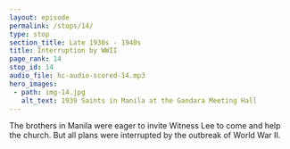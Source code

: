 ```yaml
---
layout: episode
permalink: /stops/14/
type: stop
section_title: Late 1930s - 1940s
title: Interruption by WWII
page_rank: 14
stop_id: 14
audio_file: hc-audio-scored-14.mp3
hero_images:
 - path: img-14.jpg
   alt_text: 1939 Saints in Manila at the Gandara Meeting Hall
---
```


The brothers in Manila were eager to invite Witness Lee to come and help the church. But all plans were interrupted by the outbreak of World War II.

<!--- TRANSCRIPT
When the brothers in Manila heard Brother Nee’s praise of Witness Lee, they immediately corresponded with Brother Lee, inviting him to come to the Philippines to help with the work. They also began processing all the necessary requirements for his visit. However, their plans were interrupted by the outbreak of World War II. 

當馬尼拉的弟兄們聽到倪弟兄對李常受的稱讚，他們立刻去函邀請他來菲幫忙，且已為他辦好來非入境手續，但卻受戰爭的打岔。
-->